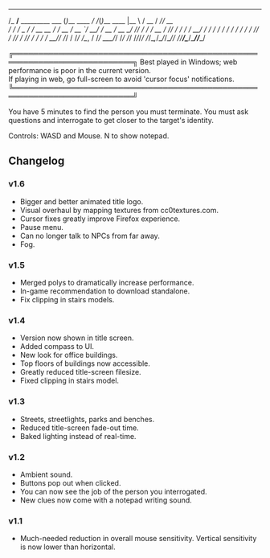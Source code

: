 ﻿  ______                    _             __  _            ___   ____  _____ ____ 
 /_  __/__  _________ ___  (_)___  ____ _/ /_(_)___  ____ |__ \ / __ \/ ___// __ \
  / / / _ \/ ___/ __  __ \/ / __ \/ __ `/ __/ / __ \/ __ \__/ // / / / __ \/ /_/ /
 / / /  __/ /  / / / / / / / / / / /_/ / /_/ / /_/ / / / / __// /_/ / /_/ /\__, / 
/_/  \___/_/  /_/ /_/ /_/_/_/ /_/\__,_/\__/_/\____/_/ /_/____/\____/\____//____/   

╔══════════════════════════════════════════════════════════════════════════╗
  Best played in Windows; web performance is poor in the current version.  
  If playing in web, go full-screen to avoid 'cursor focus' notifications. 
╚══════════════════════════════════════════════════════════════════════════╝

You have 5 minutes to find the person you must terminate. 
You must ask questions and interrogate to get closer to the target's identity.

Controls: WASD and Mouse. N to show notepad.

## Changelog

### v1.6
- Bigger and better animated title logo.
- Visual overhaul by mapping textures from cc0textures.com.
- Cursor fixes greatly improve Firefox experience.
- Pause menu.
- Can no longer talk to NPCs from far away.
- Fog.

### v1.5
- Merged polys to dramatically increase performance.
- In-game recommendation to download standalone.
- Fix clipping in stairs models.

### v1.4
- Version now shown in title screen.
- Added compass to UI.
- New look for office buildings.
- Top floors of buildings now accessible.
- Greatly reduced title-screen filesize.
- Fixed clipping in stairs model.

### v1.3
- Streets, streetlights, parks and benches.
- Reduced title-screen fade-out time.
- Baked lighting instead of real-time.

### v1.2
- Ambient sound.
- Buttons pop out when clicked.
- You can now see the job of the person you interrogated.
- New clues now come with a notepad writing sound.

### v1.1
- Much-needed reduction in overall mouse sensitivity. Vertical sensitivity is now lower than horizontal.